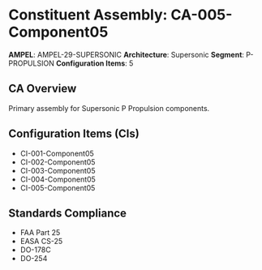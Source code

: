 # Constituent Assembly: CA-005-Component05

**AMPEL**: AMPEL-29-SUPERSONIC
**Architecture**: Supersonic
**Segment**: P-PROPULSION
**Configuration Items**: 5

## CA Overview
Primary assembly for Supersonic P Propulsion components.

## Configuration Items (CIs)
- CI-001-Component05
- CI-002-Component05
- CI-003-Component05
- CI-004-Component05
- CI-005-Component05

## Standards Compliance
- FAA Part 25
- EASA CS-25
- DO-178C
- DO-254
